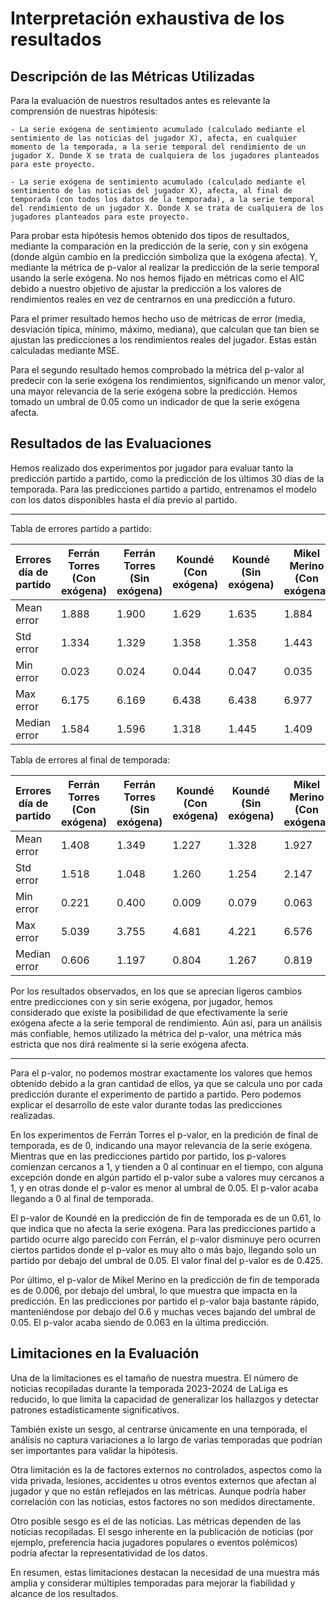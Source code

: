 # Interpretación exhaustiva de los resultados

## Descripción de las Métricas Utilizadas
Para la evaluación de nuestros resultados antes es relevante la comprensión de nuestras hipótesis:

    - La serie exógena de sentimiento acumulado (calculado mediante el sentimiento de las noticias del jugador X), afecta, en cualquier momento de la temporada, a la serie temporal del rendimiento de un jugador X. Donde X se trata de cualquiera de los jugadores planteados para este proyecto.

    - La serie exógena de sentimiento acumulado (calculado mediante el sentimiento de las noticias del jugador X), afecta, al final de temporada (con todos los datos de la temporada), a la serie temporal del rendimiento de un jugador X. Donde X se trata de cualquiera de los jugadores planteados para este proyecto.

Para probar esta hipótesis hemos obtenido dos tipos de resultados, mediante la comparación en la predicción de la serie, con y sin exógena (donde algún cambio en la predicción simboliza que la exógena afecta). Y, mediante la métrica de p-valor al realizar la predicción de la serie temporal usando la serie exógena. No nos hemos fijado en métricas como el AIC debido a nuestro objetivo de ajustar la predicción a los valores de rendimientos reales en vez de centrarnos en una predicción a futuro.

Para el primer resultado hemos hecho uso de métricas de error (media, desviación típica, mínimo, máximo, mediana), que calculan que tan bien se ajustan las predicciones a los rendimientos reales del jugador. Estas están calculadas mediante MSE.

Para el segundo resultado hemos comprobado la métrica del p-valor al predecir con la serie exógena los rendimientos, significando un menor valor, una mayor relevancia de la serie exógena sobre la predicción. Hemos tomado un umbral de 0.05 como un indicador de que la serie exógena afecta.

## Resultados de las Evaluaciones
Hemos realizado dos experimentos por jugador para evaluar tanto la predicción partido a partido, como la predicción de los últimos 30 días de la temporada. Para las predicciones partido a partido, entrenamos el modelo con los datos disponibles hasta el día previo al partido.

---

Tabla de errores partido a partido:

| Errores día de partido               | Ferrán Torres (Con exógena) | Ferrán Torres (Sin exógena) | Koundé (Con exógena) | Koundé (Sin exógena) | Mikel Merino (Con exógena) | Mikel Merino (Sin exógena) |
|-------------------------|----------------------------|-----------------------------|-----------------------|----------------------|----------------------------|---------------------------|
| Mean error  | 1.888                    | 1.900                      | 1.629                | 1.635               | 1.884                      | 1.897                    |
| Std error  | 1.334                    | 1.329                      | 1.358                | 1.358               | 1.443                      | 1.453                    |
| Min error   | 0.023                    | 0.024                      | 0.044                | 0.047               | 0.035                      | 0.065                    |
| Max error   | 6.175                    | 6.169                      | 6.438                | 6.438               | 6.977                      | 6.984                    |
| Median error | 1.584                    | 1.596                      | 1.318                | 1.445               | 1.409                      | 1.420                    |



Tabla de errores al final de temporada:

| Errores día de partido                | Ferrán Torres (Con exógena) | Ferrán Torres (Sin exógena) | Koundé (Con exógena) | Koundé (Sin exógena) | Mikel Merino (Con exógena) | Mikel Merino (Sin exógena) |
|-------------------------|----------------------------|-----------------------------|-----------------------|----------------------|----------------------------|---------------------------|
| Mean error  | 1.408                     | 1.349                      | 1.227                | 1.328               | 1.927                      | 1.813                    |
| Std error  | 1.518                     | 1.048                      | 1.260                | 1.254               | 2.147                      | 1.441                    |
| Min error  | 0.221                     | 0.400                      | 0.009                | 0.079               | 0.063                      | 0.104                    |
| Max error  | 5.039                     | 3.755                      | 4.681                | 4.221               | 6.576                      | 5.195                    |
| Median error | 0.606                     | 1.197                      | 0.804                | 1.267               | 0.819                      | 1.551                    |


Por los resultados observados, en los que se aprecian ligeros cambios entre predicciones con y sin serie exógena, por jugador, hemos considerado que existe la posibilidad de que efectivamente la serie exógena afecte a la serie temporal de rendimiento. Aún así, para un análisis más confiable, hemos utilizado la métrica del p-valor, una métrica más estricta que nos dirá realmente si la serie exógena afecta.

---

Para el p-valor, no podemos mostrar exactamente los valores que hemos obtenido debido a la gran cantidad de ellos, ya que se calcula uno por cada predicción durante el experimento de partido a partido. Pero podemos explicar el desarrollo de este valor durante todas las predicciones realizadas.

En los experimentos de Ferrán Torres el p-valor, en la predición de final de temporada, es de 0, indicando una mayor relevancia de la serie exógena. Mientras que en las predicciones partido por partido, los p-valores comienzan cercanos a 1, y tienden a 0 al continuar en el tiempo, con alguna excepción donde en algún partido el p-valor sube a valores muy cercanos a 1, y en otras donde el p-valor es menor al umbral de 0.05. El p-valor acaba llegando a 0 al final de temporada.

El p-valor de Koundé en la predicción de fin de temporada es de un 0.61, lo que indica que no afecta la serie exógena. Para las predicciones partido a partido ocurre algo parecido con Ferrán, el p-valor disminuye pero ocurren ciertos partidos donde el p-valor es muy alto o más bajo, llegando solo un partido por debajo del umbral de 0.05. El valor final del p-valor es de 0.425.

Por último, el p-valor de Mikel Merino en la predicción de fin de temporada es de 0.006, por debajo del umbral, lo que muestra que impacta en la predicción. En las predicciones por partido el p-valor baja bastante rápido, manteniéndose por debajo del 0.6 y muchas veces bajando del umbral de 0.05. El p-valor acaba siendo de 0.063 en la última predicción.

## Limitaciones en la Evaluación
Una de la limitaciones es el tamaño de nuestra muestra. El número de noticias recopiladas durante la temporada 2023-2024 de LaLiga es reducido, lo que limita la capacidad de generalizar los hallazgos y detectar patrones estadísticamente significativos.

También existe un sesgo, al centrarse únicamente en una temporada, el análisis no captura variaciones a lo largo de varias temporadas que podrían ser importantes para validar la hipótesis.

Otra limitación es la de factores externos no controlados, aspectos como la vida privada, lesiones, accidentes u otros eventos externos que afectan al jugador y que no están reflejados en las métricas. Aunque podría haber correlación con las noticias, estos factores no son medidos directamente.

Otro posible sesgo es el de las noticias. Las métricas dependen de las noticias recopiladas. El sesgo inherente en la publicación de noticias (por ejemplo, preferencia hacia jugadores populares o eventos polémicos) podría afectar la representatividad de los datos.

En resumen, estas limitaciones destacan la necesidad de una muestra más amplia y considerar múltiples temporadas para mejorar la fiabilidad y alcance de los resultados.
